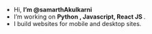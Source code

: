 - Hi, <strong>I’m @samarthAkulkarni </strong>
- I’m working on <strong>Python , Javascript, React JS </strong>.
- I build websites for mobile and desktop sites.



